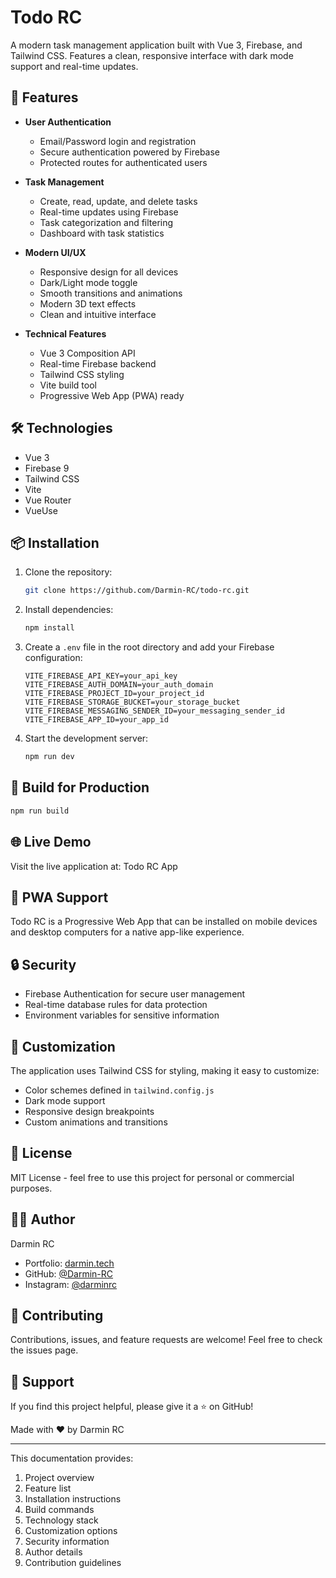 
# Todo RC

A modern task management application built with Vue 3, Firebase, and Tailwind CSS. Features a clean, responsive interface with dark mode support and real-time updates.

## 🚀 Features

- **User Authentication**
  - Email/Password login and registration
  - Secure authentication powered by Firebase
  - Protected routes for authenticated users

- **Task Management**
  - Create, read, update, and delete tasks
  - Real-time updates using Firebase
  - Task categorization and filtering
  - Dashboard with task statistics

- **Modern UI/UX**
  - Responsive design for all devices
  - Dark/Light mode toggle
  - Smooth transitions and animations
  - Modern 3D text effects
  - Clean and intuitive interface

- **Technical Features**
  - Vue 3 Composition API
  - Real-time Firebase backend
  - Tailwind CSS styling
  - Vite build tool
  - Progressive Web App (PWA) ready

## 🛠️ Technologies

- Vue 3
- Firebase 9
- Tailwind CSS
- Vite
- Vue Router
- VueUse

## 📦 Installation

1. Clone the repository:
   ```bash
   git clone https://github.com/Darmin-RC/todo-rc.git
   ```

2. Install dependencies:
   ```bash
   npm install
   ```

3. Create a `.env` file in the root directory and add your Firebase configuration:
   ```env
   VITE_FIREBASE_API_KEY=your_api_key
   VITE_FIREBASE_AUTH_DOMAIN=your_auth_domain
   VITE_FIREBASE_PROJECT_ID=your_project_id
   VITE_FIREBASE_STORAGE_BUCKET=your_storage_bucket
   VITE_FIREBASE_MESSAGING_SENDER_ID=your_messaging_sender_id
   VITE_FIREBASE_APP_ID=your_app_id
   ```

4. Start the development server:
   ```bash
   npm run dev
   ```

## 🚀 Build for Production

```bash
npm run build
```

## 🌐 Live Demo

Visit the live application at: Todo RC App

## 📱 PWA Support

Todo RC is a Progressive Web App that can be installed on mobile devices and desktop computers for a native app-like experience.

## 🔒 Security

- Firebase Authentication for secure user management
- Real-time database rules for data protection
- Environment variables for sensitive information

## 🎨 Customization

The application uses Tailwind CSS for styling, making it easy to customize:

- Color schemes defined in `tailwind.config.js`
- Dark mode support
- Responsive design breakpoints
- Custom animations and transitions

## 📄 License

MIT License - feel free to use this project for personal or commercial purposes.

## 👨‍💻 Author

Darmin RC

- Portfolio: [darmin.tech](https://darmin.tech)
- GitHub: [@Darmin-RC](https://github.com/Darmin-RC)
- Instagram: [@darminrc](https://instagram.com/darminrc)

## 🤝 Contributing

Contributions, issues, and feature requests are welcome! Feel free to check the issues page.

## 💖 Support

If you find this project helpful, please give it a ⭐️ on GitHub!

Made with ❤️ by Darmin RC

---

This documentation provides:
1. Project overview
2. Feature list
3. Installation instructions
4. Build commands
5. Technology stack
6. Customization options
7. Security information
8. Author details
9. Contribution guidelines

 
